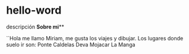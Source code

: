 # hello-word
descripción
                                                 **Sobre mi****

``Hola me llamo Miriam, me gusta los viajes y dibujar.
  Los lugares donde suelo ir son:
  Ponte Caldelas
  Deva
  Mojacar
  La Manga
